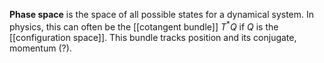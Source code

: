 **Phase space** is the space of all possible states for a dynamical system. In physics, this can often be the [[cotangent bundle]] $T^*Q$ if $Q$ is the [[configuration space]]. This bundle tracks position and its conjugate, momentum (?).
